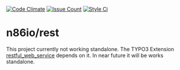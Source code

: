 [![Code Climate](https://img.shields.io/codeclimate/github/n86io/rest.svg?style=flat-square)](https://codeclimate.com/github/n86io/rest)
[![Issue Count](https://img.shields.io/codeclimate/issues/github/n86io/rest.svg?style=flat-square)](https://codeclimate.com/github/n86io/rest)
[![Style Ci](https://styleci.io/repos/72113781/shield?style=flat-square)](https://styleci.io/repos/72113781)

# n86io/rest

This project currently not working standalone. The TYPO3 Extension [restful_web_service](https://github.com/n86io/typo3-ext-restful-web-service) depends on it. In near future it will be works standalone.
